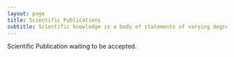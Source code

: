 ```yaml
---
layout: page
title: Scientific Publications
subtitle: Scientific knowledge is a body of statements of varying degrees of certainty.
---
```

Scientific Publication waiting to be accepted.